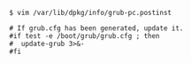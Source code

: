 	$ vim /var/lib/dpkg/info/grub-pc.postinst 

	# If grub.cfg has been generated, update it.
	#if test -e /boot/grub/grub.cfg ; then
	#  update-grub 3>&-
	#fi
